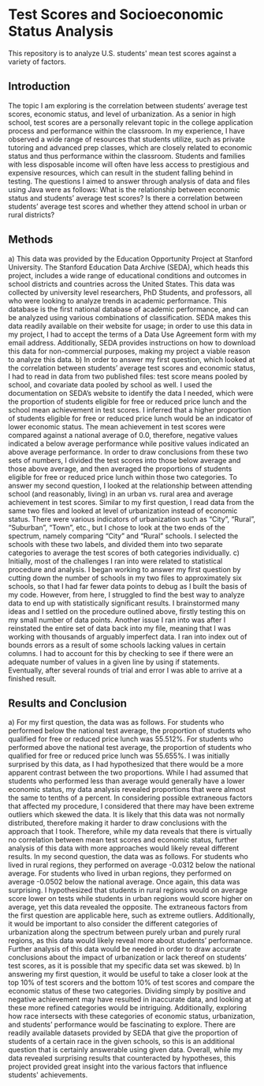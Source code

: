 # Test Scores and Socioeconomic Status Analysis
This repository is to analyze U.S. students' mean test scores against a variety of factors.

## Introduction
The topic I am exploring is the correlation between students’ average test scores, economic status, and level of urbanization. As a senior in high school, test scores are a personally relevant topic in the college application process and performance within the classroom. In my experience, I have observed a wide range of resources that students utilize, such as private tutoring and advanced prep classes, which are closely related to economic status and thus performance within the classroom. Students and families with less disposable income will often have less access to prestigious and expensive resources, which can result in the student falling behind in testing. The questions I aimed to answer through analysis of data and files using Java were as follows: What is the relationship between economic status and students’ average test scores? Is there a correlation between students’ average test scores and whether they attend school in urban or rural districts?

## Methods
a) This data was provided by the Education Opportunity Project at Stanford University. The Stanford Education Data Archive (SEDA), which heads this project, includes a wide range of educational conditions and outcomes in school districts and countries across the United States. This data was collected by university level researchers, PhD Students, and professors, all who were looking to analyze trends in academic performance. This database is the first national database of academic performance, and can be analyzed using various combinations of classification. SEDA makes this data readily available on their website for usage; in order to use this data in my project, I had to accept the terms of a Data Use Agreement form with my email address. Additionally, SEDA provides instructions on how to download this data for non-commercial purposes, making my project a viable reason to analyze this data.
b) In order to answer my first question, which looked at the correlation between students’ average test scores and economic status, I had to read in data from two published files: test score means pooled by school, and covariate data pooled by school as well. I used the documentation on SEDA’s website to identify the data I needed, which were the proportion of students eligible for free or reduced price lunch and the school mean achievement in test scores. I inferred that a higher proportion of students eligible for free or reduced price lunch would be an indicator of lower economic status. The mean achievement in test scores were compared against a national average of 0.0, therefore, negative values indicated a below average performance while positive values indicated an above average performance. In order to draw conclusions from these two sets of numbers, I divided the test scores into those below average and those above average, and then averaged the proportions of students eligible for free or reduced price lunch within those two categories. To answer my second question, I looked at the relationship between attending school (and reasonably, living) in an urban vs. rural area and average achievement in test scores. Similar to my first question, I read data from the same two files and looked at level of urbanization instead of economic status. There were various indicators of urbanization such as “City”, “Rural”, “Suburban”, “Town”, etc., but I chose to look at the two ends of the spectrum, namely comparing “City” and “Rural” schools. I selected the schools with these two labels, and divided them into two separate categories to average the test scores of both categories individually.
c) Initially, most of the challenges I ran into were related to statistical procedure and analysis. I began working to answer my first question by cutting down the number of schools in my two files to approximately six schools, so that I had far fewer data points to debug as I built the basis of my code. However, from here, I struggled to find the best way to analyze data to end up with statistically significant results. I brainstormed many ideas and I settled on the procedure outlined above, firstly testing this on my small number of data points. Another issue I ran into was after I reinstated the entire set of data back into my file, meaning that I was working with thousands of arguably imperfect data. I ran into index out of bounds errors as a result of some schools lacking values in certain columns. I had to account for this by checking to see if there were an adequate number of values in a given line by using if statements. Eventually, after several rounds of trial and error I was able to arrive at a finished result.

## Results and Conclusion
a) For my first question, the data was as follows. For students who performed below the national test average, the proportion of students who qualified for free or reduced price lunch was 55.512%. For students who performed above the national test average, the proportion of students who qualified for free or reduced price lunch was 55.655%. I was initially surprised by this data, as I had hypothesized that there would be a more apparent contrast between the two proportions. While I had assumed that students who performed less than average would generally have a lower economic status, my data analysis revealed proportions that were almost the same to tenths of a percent. In considering possible extraneous factors that affected my procedure, I considered that there may have been extreme outliers which skewed the data. It is likely that this data was not normally distributed, therefore making it harder to draw conclusions with the approach that I took. Therefore, while my data reveals that there is virtually no correlation between mean test scores and economic status, further analysis of this data with more approaches would likely reveal different results. In my second question, the data was as follows. For students who lived in rural regions, they performed on average -0.0312 below the national average. For students who lived in urban regions, they performed on average -0.0502 below the national average. Once again, this data was surprising. I hypothesized that students in rural regions would on average score lower on tests while students in urban regions would score higher on average, yet this data revealed the opposite. The extraneous factors from the first question are applicable here, such as extreme outliers. Additionally, it would be important to also consider the different categories of urbanization along the spectrum between purely urban and purely rural regions, as this data would likely reveal more about students’ performance. Further analysis of this data would be needed in order to draw accurate conclusions about the impact of urbanization or lack thereof on students’ test scores, as it is possible that my specific data set was skewed.
b) In answering my first question, it would be useful to take a closer look at the top 10% of test scorers and the bottom 10% of test scores and compare the economic status of these two categories. Dividing simply by positive and negative achievement may have resulted in inaccurate data, and looking at these more refined categories would be intriguing. Additionally, exploring how race intersects with these categories of economic status, urbanization, and students’ performance would be fascinating to explore. There are readily available datasets provided by SEDA that give the proportion of students of a certain race in the given schools, so this is an additional question that is certainly answerable using given data. Overall, while my data revealed surprising results that counteracted by hypotheses, this project provided great insight into the various factors that influence students' achievements.
